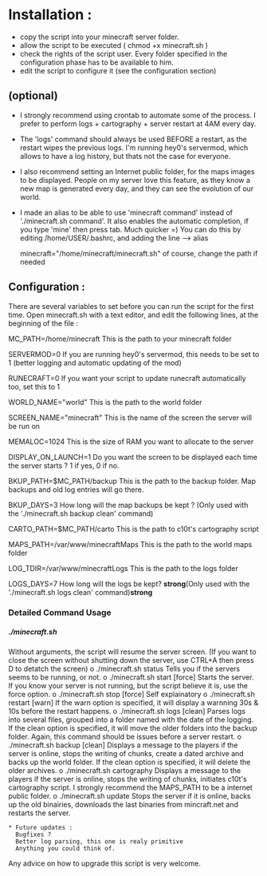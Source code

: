 Installation :
==============
- copy the script into your minecraft server folder.
- allow the script to be executed ( chmod +x minecraft.sh )
- check the rights of the script user. Every folder specified in the 
configuration phase has to be available to him.
- edit the script to configure it (see the configuration section)

(optional)
---------
- I strongly recommend using crontab to automate some of the process. I 
prefer to perform logs + cartography + server restart at 4AM 
every day. 
- The 'logs' command should always be used BEFORE a restart, as 
the restart wipes the previous logs. I'm running hey0's servermod, which 
allows to have a log history, but thats not the case for everyone.
- I also recommend setting an Internet public folder, for the maps 
images to be displayed. People on my server love this feature, as they 
know a new map is generated every day, and they can see the evolution of 
our world.
- I made an alias to be able to use 'minecraft command' instead of 
'./minecraft.sh command'. It also enables the automatic completion, if 
you type 'mine' then press tab. Much quicker =) You can do this by 
editing /home/USER/.bashrc, and adding the line --> alias 
  
  minecraft="/home/minecraft/minecraft.sh" 
of course, change the path if needed


Configuration :
---------------

There are several variables to set before you can run the script for the first time.
Open minecraft.sh with a text editor, and edit the following lines, at the beginning of the file :

  MC_PATH=/home/minecraft
This is the path to your minecraft folder

  SERVERMOD=0
If you are running hey0's servermod, this needs to be set to 1 (better logging and automatic updating of the mod)

  RUNECRAFT=0
If you want your script to update runecraft automatically too, set this to 1

  WORLD_NAME="world"
This is the path to the world folder

  SCREEN_NAME="minecraft"
This is the name of the screen the server will be run on

  MEMALOC=1024
This is the size of RAM you want to allocate to the server

  DISPLAY_ON_LAUNCH=1
Do you want the screen to be displayed each time the server starts ? 1 if yes, 0 if no.

  BKUP_PATH=$MC_PATH/backup
This is the path to the backup folder. Map backups and old log entries will go there.

  BKUP_DAYS=3
How long will the map backups be kept ? (Only used with the './minecraft.sh backup clean' command)

  CARTO_PATH=$MC_PATH/carto
This is the path to c10t's cartography script

  MAPS_PATH=/var/www/minecraftMaps
This is the path to the world maps folder

  LOG_TDIR=/var/www/minecraftLogs
This is the path to the logs folder

  LOGS_DAYS=7
How long will the logs be kept? **strong**(Only used with the './minecraft.sh logs clean' command)**strong**

### Detailed Command Usage

##### ./minecraft.sh
Without arguments, the script will resume the server screen. 
(If you want to close the screen without shutting down the server, use 
CTRL+A then press D to detatch the screen)
o ./minecraft.sh status
            Tells you if the servers seems to be running, or not.
o ./minecraft.sh start [force]
            Starts the server. If you know your server is not running, 
but the script believe it is, use the force option.
o ./minecraft.sh stop [force]
            Self explainatory
o ./minecraft.sh restart [warn]
            If the warn option is specified, it will display a warnning 
30s & 10s before the restart happens.
o ./minecraft.sh logs [clean]
            Parses logs into several files, grouped into a folder named 
with the date of the logging.
            If the clean option is specified, it will move the older 
folders into the backup folder.
            Again, this command should be issues before a server 
restart.
o ./minecraft.sh backup [clean]
            Displays a message to the players if the server is online, 
stops the writing of chunks, create a dated archive and backs up the 
world folder.
            If the clean option is specified, it will delete the older 
archives.
o ./minecraft.sh cartography
            Displays a message to the players if the server is online, 
stops the writing of chunks, initiates c10t's cartography script.
            I strongly recommend the MAPS_PATH to be a internet public 
folder.
o ./minecraft.sh update
            Stops the server if it is online, backs up the old 
binairies, downloads the last binaries from mincraft.net and restarts 
the server.


    * Future updates :
      Bugfixes ?
      Better log parsing, this one is realy primitive
      Anything you could think of.


Any advice on how to upgrade this script is very welcome.

